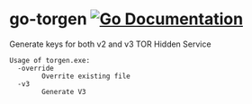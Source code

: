 # go-torgen [![Go Documentation](https://godocs.io/github.com/abdullah2993/go-torgen?status.svg)](https://godocs.io/github.com/abdullah2993/go-torgen)
Generate keys for both v2 and v3 TOR Hidden Service

```
Usage of torgen.exe:
  -override
        Overrite existing file
  -v3
        Generate V3
```
